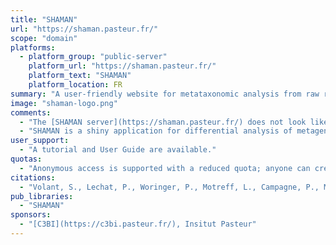 ```yaml
---
title: "SHAMAN"
url: "https://shaman.pasteur.fr/"
scope: "domain"
platforms:
  - platform_group: "public-server"
    platform_url: "https://shaman.pasteur.fr/"
    platform_text: "SHAMAN"
    platform_location: FR
summary: "A user-friendly website for metataxonomic analysis from raw reads to statistical analysis"
image: "shaman-logo.png"
comments:
  - "The [SHAMAN server](https://shaman.pasteur.fr/) does not look like Galaxy, but it uses the [Galaxy@Pasteur server](/src/use/galaxy-pasteur/index.md) for data analysis and workflow execution."
  - "SHAMAN is a shiny application for differential analysis of metagenomic data (16S, 18S, 23S, 28S, ITS and WGS) including bioinformatics treatment of raw reads for targeted metagenomics, statistical analysis and results visualization with a large variety of plots (barplot, boxplot, heatmap, …)."
user_support:
  - "A tutorial and User Guide are available."
quotas:
  - "Anonymous access is supported with a reduced quota; anyone can create an account."
citations:
  - "Volant, S., Lechat, P., Woringer, P., Motreff, L., Campagne, P., Malabat, C., Kennedy, S., & Ghozlane, A. (2020). [SHAMAN: A user-friendly website for metataxonomic analysis from raw reads to statistical analysis](https://doi.org/10.1186/s12859-020-03666-4). *BMC Bioinformatics*, 21(1), 345. https://doi.org/10.1186/s12859-020-03666-4"
pub_libraries:
  - "SHAMAN"
sponsors:
  - "[C3BI](https://c3bi.pasteur.fr/), Insitut Pasteur"
---
```


